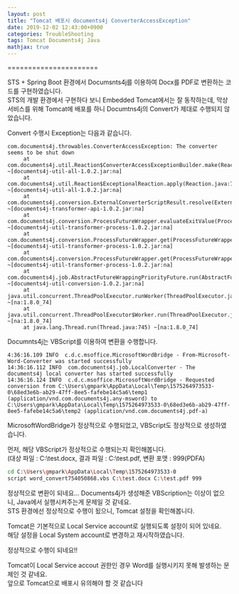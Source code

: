 ```yaml
---
layout: post
title: "Tomcat 배포시 documents4j ConverterAccessException"
date: 2019-12-02 12:43:00+0900
categories: TroubleShooting
tags: Tomcat Documents4j Java
mathjax: true
---
```


======================

STS + Spring Boot 환경에서 Documsnts4j를 이용하여 Docx를 PDF로 변환하는 코드를 구현하였습니다.  
STS의 개발 환경에서 구현하다 보니 Embedded Tomcat에서는 잘 동작하는데, 막상 서비스를 위해 Tomcat에 배포를 하니 Documtns4j의 Convert가 제대로 수행되지 않았습니다.  

Convert 수행시 Exception는 다음과 같습니다.
```
com.documents4j.throwables.ConverterAccessException: The converter seems to be shut down
	 at com.documents4j.util.Reaction$ConverterAccessExceptionBuilder.make(Reaction.java:117) ~[documents4j-util-all-1.0.2.jar:na]
	 at com.documents4j.util.Reaction$ExceptionalReaction.apply(Reaction.java:75) ~[documents4j-util-all-1.0.2.jar:na]
	 at com.documents4j.conversion.ExternalConverterScriptResult.resolve(ExternalConverterScriptResult.java:70) ~[documents4j-transformer-api-1.0.2.jar:na]
	 at com.documents4j.conversion.ProcessFutureWrapper.evaluateExitValue(ProcessFutureWrapper.java:48) ~[documents4j-util-transformer-process-1.0.2.jar:na]
	 at com.documents4j.conversion.ProcessFutureWrapper.get(ProcessFutureWrapper.java:36) ~[documents4j-util-transformer-process-1.0.2.jar:na]
	 at com.documents4j.conversion.ProcessFutureWrapper.get(ProcessFutureWrapper.java:11) ~[documents4j-util-transformer-process-1.0.2.jar:na]
	 at com.documents4j.job.AbstractFutureWrappingPriorityFuture.run(AbstractFutureWrappingPriorityFuture.java:78) ~[documents4j-util-conversion-1.0.2.jar:na]
	 at java.util.concurrent.ThreadPoolExecutor.runWorker(ThreadPoolExecutor.java:1142) ~[na:1.8.0_74]
	 at java.util.concurrent.ThreadPoolExecutor$Worker.run(ThreadPoolExecutor.java:617) ~[na:1.8.0_74]
	 at java.lang.Thread.run(Thread.java:745) ~[na:1.8.0_74]

```

Documnts4j는 VBScript를 이용하여 변환을 수행합니다.  
```
4:36:16.109 INFO  c.d.c.msoffice.MicrosoftWordBridge - From-Microsoft-Word-Converter was started successfully
14:36:16.112 INFO  com.documents4j.job.LocalConverter - The documents4j local converter has started successfully
14:36:16.124 INFO  c.d.c.msoffice.MicrosoftWordBridge - Requested conversion from C:\Users\gmpark\AppData\Local\Temp\1575264973533-0\68ed3e6b-ab29-47ff-8ee5-fafebe14c5a6\temp1 (application/vnd.com.documents4j.any-msword) to C:\Users\gmpark\AppData\Local\Temp\1575264973533-0\68ed3e6b-ab29-47ff-8ee5-fafebe14c5a6\temp2 (application/vnd.com.documents4j.pdf-a)
```
MicrosoftWordBridge가 정상적으로 수행되었고, VBScript도 정상적으로 생성하였습니다.  

먼저, 해당 VBScript가 정상적으로 수행되는지 확인해봅니다.  
(대상 파일 : C:\test.docx, 결과 파일 : C:\test.pdf, 변환 포맷 : 999(PDFA)

```bash
cd C:\Users\gmpark\AppData\Local\Temp\1575264973533-0
script word_convert754050868.vbs C:\test.docx C:\test.pdf 999

```

정상적으로 변환이 되네요...
Documents4j가 생성해준 VBScription는 이상이 없으니, Java에서 실행시켜주는게 문제일 것 같네요.  
STS 환경에선 정상적으로 수행이 됬으니, Tomcat 설정을 확인해봅니다.  

Tomcat은 기본적으로 Local Service account로 실행되도록 설정이 되어 있네요.  
해당 설정을 Local System account로 변경하고 재시작하였습니다.  


정상적으로 수행이 되네요!!  

Tomcat이 Local Service accout 권한인 경우 Word를 실행시키지 못해 발생하는 문제인 것 같네요.  
앞으로 Tomcat으로 배포시 유의해야 할 것 같습니다



